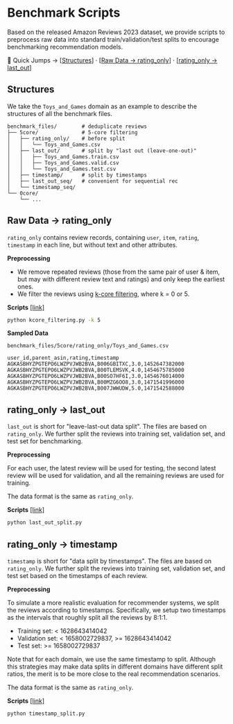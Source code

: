 # Benchmark Scripts

Based on the released Amazon Reviews 2023 dataset, we provide scripts to preprocess raw data into standard train/validation/test splits to encourage benchmarking recommendation models.

🚀 Quick Jumps -> [[Structures](#structures)] · [[Raw Data -> rating_only](#raw-data---rating_only)] · [[rating_only -> last_out](#rating_only---last_out)]

## Structures

We take the `Toys_and_Games` domain as an example to describe the structures of all the benchmark files.

```
benchmark_files/        # deduplicate reviews
├── 5core/              # 5-core filtering
│   ├── rating_only/    # before split
│   │   └── Toys_and_Games.csv
│   ├── last_out/       # split by "last out (leave-one-out)"
│   │   ├── Toys_and_Games.train.csv
│   │   ├── Toys_and_Games.valid.csv
│   │   └── Toys_and_Games.test.csv
│   ├── timestamp/      # split by timestamps
│   ├── last_out_seq/   # convenient for sequential rec
│   └── timestamp_seq/
└── 0core/
    └── ...
```

## Raw Data -> rating_only

`rating_only` contains review records, containing `user`, `item`, `rating`, `timestamp` in each line, but without text and other attributes.

**Preprocessing**

* We remove repeated reviews (those from the same pair of user & item, but may with different review text and ratings) and only keep the earliest ones.
* We filter the reviews using [k-core filtering](https://en.wikipedia.org/wiki/Degeneracy_(graph_theory)), where k = 0 or 5.

**Scripts** [[link]](kcore_filtering.py)

```bash
python kcore_filtering.py -k 5
```

**Sampled Data**

`benchmark_files/5core/rating_only/Toys_and_Games.csv`

```
user_id,parent_asin,rating,timestamp
AGKASBHYZPGTEPO6LWZPVJWB2BVA,B006GBITXC,3.0,1452647382000
AGKASBHYZPGTEPO6LWZPVJWB2BVA,B00TLEMSVK,4.0,1454675785000
AGKASBHYZPGTEPO6LWZPVJWB2BVA,B00SO7HF6I,3.0,1454676014000
AGKASBHYZPGTEPO6LWZPVJWB2BVA,B00MZG6OO8,3.0,1471541996000
AGKASBHYZPGTEPO6LWZPVJWB2BVA,B007JWWUDW,5.0,1471542588000
```

## rating_only -> last_out

`last_out` is short for "leave-last-out data split". The files are based on `rating_only`. We further split the reviews into training set, validation set, and test set for benchmarking.

**Preprocessing**

For each user, the latest review will be used for testing, the second latest review will be used for validation, and all the remaining reviews are used for training.

The data format is the same as `rating_only`.

**Scripts** [[link]](last_out_split.py)

```bash
python last_out_split.py
```

## rating_only -> timestamp

`timestamp` is short for "data split by timestamps". The files are based on `rating_only`. We further split the reviews into training set, validation set, and test set based on the timestamps of each review.

**Preprocessing**

To simulate a more realistic evaluation for recommender systems, we split the reviews according to timestamps. Specifically, we setup two timestamps as the intervals that roughly split all the reviews by 8:1:1.

* Training set: < 1628643414042
* Validation set: < 1658002729837, >= 1628643414042
* Test set: >= 1658002729837

Note that for each domain, we use the same timestamp to split. Although this strategies may make data splits in different domains have different split ratios, the merit is to be more close to the real recommendation scenarios.

The data format is the same as `rating_only`.

**Scripts** [[link]](timestamp_split.py)

```bash
python timestamp_split.py
```
